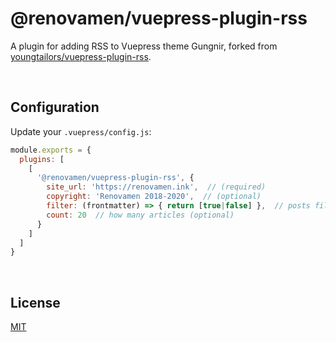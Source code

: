 # @renovamen/vuepress-plugin-rss

A plugin for adding RSS to Vuepress theme Gungnir, forked from [youngtailors/vuepress-plugin-rss](https://github.com/youngtailors/vuepress-plugin-rss).

&nbsp;

## Configuration

Update your `.vuepress/config.js`:

``` js
module.exports = {
  plugins: [
    [
      '@renovamen/vuepress-plugin-rss', {
        site_url: 'https://renovamen.ink',  // (required)
        copyright: 'Renovamen 2018-2020',  // (optional)
        filter: (frontmatter) => { return [true|false] },  // posts filter (optional)
        count: 20  // how many articles (optional)
      }
    ]
  ]
}
```

&nbsp;

## License

[MIT](LICENSE)